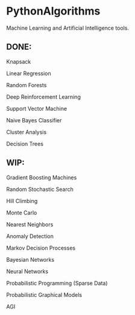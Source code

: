 # PythonAlgorithms

Machine Learning and Artificial Intelligence
tools.

## DONE:

Knapsack

Linear Regression

Random Forests

Deep Reinforcement Learning

Support Vector Machine

Naive Bayes Classifier

Cluster Analysis

Decision Trees


## WIP:

Gradient Boosting Machines

Random Stochastic Search

Hill Climbing

Monte Carlo

Nearest Neighbors

Anomaly Detection

Markov Decision Processes

Bayesian Networks

Neural Networks

Probabilistic Programming (Sparse Data)

Probabilistic Graphical Models

AGI
